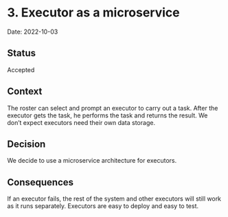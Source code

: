 # 3. Executor as a microservice

Date: 2022-10-03

## Status

Accepted

## Context

The roster can select and prompt an executor to carry out a task. After the executor gets the task, he performs the task and returns the result. We don’t expect executors need their own data storage.


## Decision

We decide to use a microservice architecture for executors.

## Consequences

If an executor fails, the rest of the system and other executors will still work as it runs separately. Executors are easy to deploy and easy to test.
